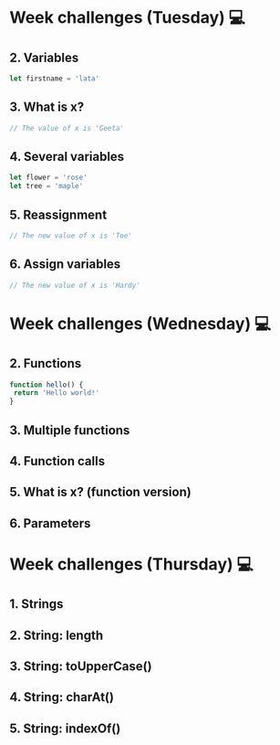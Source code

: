 # Week challenges (Tuesday) 💻

## 2. Variables
```JavaScript
let firstname = 'lata'
```
## 3. What is x?
```JavaScript
// The value of x is 'Geeta'
```
## 4. Several variables
```JavaScript
let flower = 'rose'
let tree = 'maple'
```
## 5. Reassignment
```JavaScript
// The new value of x is 'Toe'
```
## 6. Assign variables
```JavaScript
// The new value of x is 'Hardy'
```
# Week challenges (Wednesday) 💻

## 2. Functions
```JavaScript
function hello() {
 return 'Hello world!'
}
```
## 3. Multiple functions

## 4. Function calls

## 5. What is x? (function version)

## 6. Parameters

# Week challenges (Thursday) 💻

## 1. Strings

## 2. String: length 

## 3. String: toUpperCase()

## 4. String: charAt()

## 5. String: indexOf()
